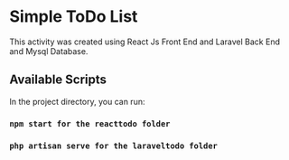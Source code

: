 # Simple ToDo List
This activity was created using React Js Front End and Laravel Back End and Mysql Database.

## Available Scripts

In the project directory, you can run:

### `npm start for the reacttodo folder`
### `php artisan serve for the laraveltodo folder`


